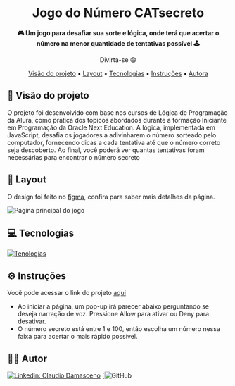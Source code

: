 <h1 align="center">Jogo do Número CATsecreto</h1>

<div align="center">
  <strong>🎮 Um jogo para desafiar sua sorte e lógica, onde terá que acertar o número na menor quantidade de tentativas possível 🕹️</strong>
</div>

<div align="center">
  <p>Divirta-se 😄</p>
</div>

<p align="center">
    <a href="#-visão-do-projeto">Visão do projeto</a> •
    <a href="#-layout">Layout</a> • 
    <a href="#-tecnologias">Tecnologias</a> •
    <a href="#-instruções">Instruções</a> •
    <a href="#-autora">Autora</a>
 </p>


## 🔭 Visão do projeto

<p>O projeto foi desenvolvido com base nos cursos de Lógica de Programação da Alura, como prática dos tópicos abordados durante a formação Iniciante em Programação da Oracle Next Education. A lógica, implementada em JavaScript, desafia os jogadores a adivinharem o número sorteado pelo computador, fornecendo dicas a cada tentativa até que o número correto seja descoberto. Ao final, você poderá ver quantas tentativas foram necessárias para encontrar o número secreto</p>

## 🎨 Layout
O design foi feito no [figma](link), confira para saber mais detalhes da página.

<img src="./img/README/pagina-jogo.png" alt="Página principal do jogo">


## 💻 Tecnologias

[![Tenologias](https://skillicons.dev/icons?i=html,css,js,github,vercel)](https://skillicons.dev)

## ⚙️ Instruções

Você pode acessar o link do projeto [aqui](https://jogocatsecreto-nugw8sinh-claudio-damascenos-projects.vercel.app/)

- Ao iniciar a página, um pop-up irá parecer abaixo perguntando se deseja narração de voz. Pressione Allow para ativar ou Deny para desativar.
- O número secreto está entre 1 e 100, então escolha um número nessa faixa para acertar o mais rápido possível.

## 🧙‍♂️ Autor
[![Linkedin: Claudio Damasceno](https://img.shields.io/badge/-sarcabral-blue?style=flat-square&logo=Linkedin&logoColor=white&link=https://www.linkedin.com/in/claudio//)]([https://www.linkedin.com/in/sarcabral/](https://www.linkedin.com/in/claudio-damasceno-5813b36a/))
[![GitHub](https://img.shields.io/github/followers/)
